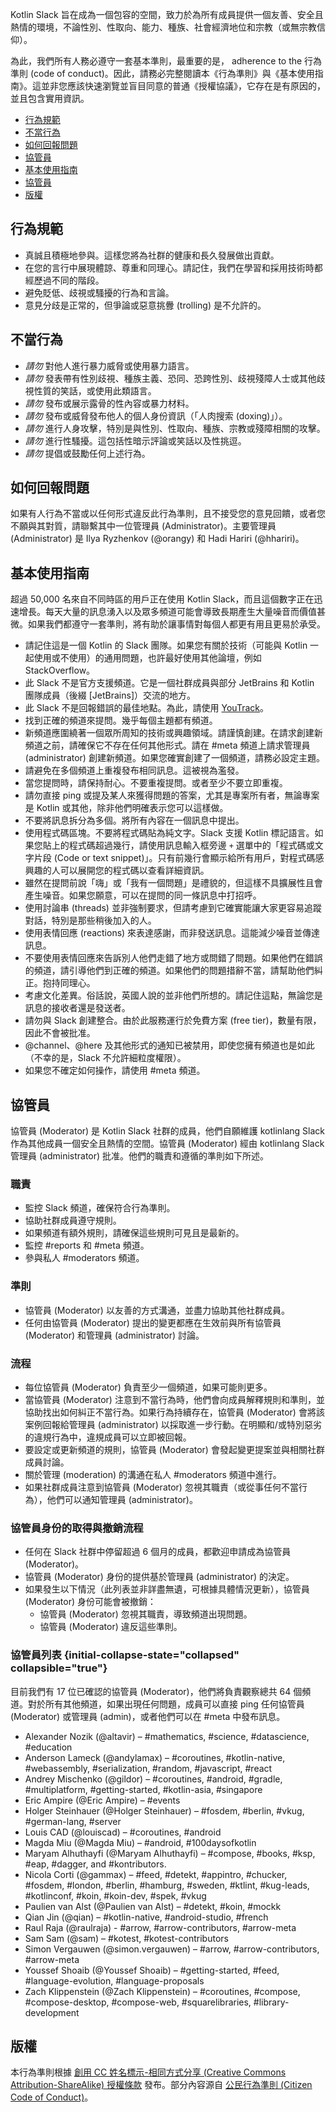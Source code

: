 [//]: # (title: Kotlin Slack 的行為準則與使用指南)

Kotlin Slack 旨在成為一個包容的空間，致力於為所有成員提供一個友善、安全且熱情的環境，不論性別、性取向、能力、種族、社會經濟地位和宗教（或無宗教信仰）。

為此，我們所有人務必遵守一套基本準則，最重要的是， adherence to the 行為準則 (code of conduct)。因此，請務必完整閱讀本《行為準則》與《基本使用指南》。這並非您應該快速瀏覽並盲目同意的普通《授權協議》，它存在是有原因的，並且包含實用資訊。

* [行為規範](#how-to-behave)
* [不當行為](#how-not-to-behave)
* [如何回報問題](#how-to-report-issues)
* [協管員](#moderators)
* [基本使用指南](#basic-usage-guidelines)
* [協管員](#moderators)
* [版權](#copyright)

## 行為規範

* 真誠且積極地參與。這樣您將為社群的健康和長久發展做出貢獻。
* 在您的言行中展現體諒、尊重和同理心。請記住，我們在學習和採用技術時都經歷過不同的階段。
* 避免貶低、歧視或騷擾的行為和言論。
* 意見分歧是正常的，但爭論或惡意挑釁 (trolling) 是不允許的。

## 不當行為

* *請勿* 對他人進行暴力威脅或使用暴力語言。
* *請勿* 發表帶有性別歧視、種族主義、恐同、恐跨性別、歧視殘障人士或其他歧視性質的笑話，或使用此類語言。
* *請勿* 發布或展示露骨的性內容或暴力材料。
* *請勿* 發布或威脅發布他人的個人身份資訊（「人肉搜索 (doxing)」）。
* *請勿* 進行人身攻擊，特別是與性別、性取向、種族、宗教或殘障相關的攻擊。
* *請勿* 進行性騷擾。這包括性暗示評論或笑話以及性挑逗。
* *請勿* 提倡或鼓勵任何上述行為。

## 如何回報問題

如果有人行為不當或以任何形式違反此行為準則，且不接受您的意見回饋，或者您不願與其對質，請聯繫其中一位管理員 (Administrator)。主要管理員 (Administrator) 是 Ilya Ryzhenkov (@orangy) 和 Hadi Hariri (@hhariri)。

## 基本使用指南

超過 50,000 名來自不同時區的用戶正在使用 Kotlin Slack，而且這個數字正在迅速增長。每天大量的訊息湧入以及眾多頻道可能會導致長期產生大量噪音而價值甚微。如果我們都遵守一套準則，將有助於讓事情對每個人都更有用且更易於承受。

* 請記住這是一個 Kotlin 的 Slack 團隊。如果您有關於技術（可能與 Kotlin 一起使用或不使用）的通用問題，也許最好使用其他論壇，例如 StackOverflow。
* 此 Slack 不是官方支援頻道。它是一個社群成員與部分 JetBrains 和 Kotlin 團隊成員（後綴 [JetBrains]）交流的地方。
* 此 Slack 不是回報錯誤的最佳地點。為此，請使用 [YouTrack](https://youtrack.jetbrains.com/issues/kt)。
* 找到正確的頻道來提問。幾乎每個主題都有頻道。
* 新頻道應圍繞著一個眾所周知的技術或興趣領域。請謹慎創建。在請求創建新頻道之前，請確保它不存在任何其他形式。請在 #meta 頻道上請求管理員 (administrator) 創建新頻道。如果您確實創建了一個頻道，請務必設定主題。
* 請避免在多個頻道上重複發布相同訊息。這被視為濫發。
* 當您提問時，請保持耐心。不要重複提問。或者至少不要立即重複。
* 請勿直接 ping 或提及某人來獲得問題的答案，尤其是專案所有者，無論專案是 Kotlin 或其他，除非他們明確表示您可以這樣做。
* 不要將訊息拆分為多個。將所有內容在一個訊息中提出。
* 使用程式碼區塊。不要將程式碼貼為純文字。Slack 支援 Kotlin 標記語言。如果您貼上的程式碼超過幾行，請使用訊息輸入框旁邊 `+` 選單中的「程式碼或文字片段 (Code or text snippet)」。只有前幾行會顯示給所有用戶，對程式碼感興趣的人可以展開您的程式碼以查看詳細資訊。
* 雖然在提問前說「嗨」或「我有一個問題」是禮貌的，但這樣不具擴展性且會產生噪音。如果您願意，可以在提問的同一條訊息中打招呼。
* 使用討論串 (threads) 並非強制要求，但請考慮到它確實能讓大家更容易追蹤對話，特別是那些稍後加入的人。
* 使用表情回應 (reactions) 來表達感謝，而非發送訊息。這能減少噪音並傳達訊息。
* 不要使用表情回應來告訴別人他們走錯了地方或問錯了問題。如果他們在錯誤的頻道，請引導他們到正確的頻道。如果他們的問題措辭不當，請幫助他們糾正。抱持同理心。
* 考慮文化差異。俗話說，英國人說的並非他們所想的。請記住這點，無論您是訊息的接收者還是發送者。
* 請勿與 Slack 創建整合。由於此服務運行於免費方案 (free tier)，數量有限，因此不會被批准。
* @channel、@here 及其他形式的通知已被禁用，即使您擁有頻道也是如此（不幸的是，Slack 不允許細粒度權限）。
* 如果您不確定如何操作，請使用 #meta 頻道。

## 協管員

協管員 (Moderator) 是 Kotlin Slack 社群的成員，他們自願維護 kotlinlang Slack 作為其他成員一個安全且熱情的空間。協管員 (Moderator) 經由 kotlinlang Slack 管理員 (administrator) 批准。他們的職責和遵循的準則如下所述。

### 職責

* 監控 Slack 頻道，確保符合行為準則。
* 協助社群成員遵守規則。
* 如果頻道有額外規則，請確保這些規則可見且是最新的。
* 監控 #reports 和 #meta 頻道。
* 參與私人 #moderators 頻道。

### 準則

* 協管員 (Moderator) 以友善的方式溝通，並盡力協助其他社群成員。
* 任何由協管員 (Moderator) 提出的變更都應在生效前與所有協管員 (Moderator) 和管理員 (administrator) 討論。

### 流程

* 每位協管員 (Moderator) 負責至少一個頻道，如果可能則更多。
* 當協管員 (Moderator) 注意到不當行為時，他們會向成員解釋規則和準則，並協助找出如何糾正不當行為。如果行為持續存在，協管員 (Moderator) 會將該案例回報給管理員 (administrator) 以採取進一步行動。在明顯和/或特別惡劣的違規行為中，違規成員可以立即被回報。
* 要設定或更新頻道的規則，協管員 (Moderator) 會發起變更提案並與相關社群成員討論。
* 關於管理 (moderation) 的溝通在私人 #moderators 頻道中進行。
* 如果社群成員注意到協管員 (Moderator) 忽視其職責（或從事任何不當行為），他們可以通知管理員 (administrator)。

### 協管員身份的取得與撤銷流程

* 任何在 Slack 社群中停留超過 6 個月的成員，都歡迎申請成為協管員 (Moderator)。
* 協管員 (Moderator) 身份的提供基於管理員 (administrator) 的決定。
* 如果發生以下情況（此列表並非詳盡無遺，可根據具體情況更新），協管員 (Moderator) 身份可能會被撤銷：
  * 協管員 (Moderator) 忽視其職責，導致頻道出現問題。
  * 協管員 (Moderator) 違反這些準則。

### 協管員列表 {initial-collapse-state="collapsed" collapsible="true"}

目前我們有 17 位已確認的協管員 (Moderator)，他們將負責觀察總共 64 個頻道。對於所有其他頻道，如果出現任何問題，成員可以直接 ping 任何協管員 (Moderator) 或管理員 (admin)，或者他們可以在 #meta 中發布訊息。

* Alexander Nozik (@altavir) – #mathematics, #science, #datascience, #education
* Anderson Lameck (@andylamax) – #coroutines, #kotlin-native, #webassembly, #serialization, #random, #javascript, #react
* Andrey Mischenko (@gildor) – #coroutines, #android, #gradle, #multiplatform, #getting-started, #kotlin-asia, #singapore
* Eric Ampire (@Eric Ampire) – #events
* Holger Steinhauer (@Holger Steinhauer) – #fosdem, #berlin, #vkug, #german-lang, #server
* Louis CAD (@louiscad) – #coroutines, #android
* Magda Miu (@Magda Miu) – #android, #100daysofkotlin
* Maryam Alhuthayfi (@Maryam Alhuthayfi) – #compose, #books, #ksp, #eap, #dagger, and #kontributors.
* Nicola Corti (@gammax) – #feed, #detekt, #appintro, #chucker, #fosdem, #london, #berlin, #hamburg, #sweden, #ktlint, 
  #kug-leads, #kotlinconf, #koin, #koin-dev, #spek, #vkug
* Paulien van Alst (@Paulien van Alst) – #detekt, #koin, #mockk
* Qian Jin (@qian) – #kotlin-native, #android-studio, #french
* Raul Raja (@raulraja) - #arrow, #arrow-contributors, #arrow-meta
* Sam Sam (@sam) – #kotest, #kotest-contributors
* Simon Vergauwen (@simon.vergauwen) – #arrow, #arrow-contributors, #arrow-meta
* Youssef Shoaib (@Youssef Shoaib) – #getting-started, #feed, #language-evolution, #language-proposals
* Zach Klippenstein (@Zach Klippenstein) – #coroutines, #compose, #compose-desktop, #compose-web, #squarelibraries, 
  #library-development

## 版權

本行為準則根據 [創用 CC 姓名標示-相同方式分享 (Creative Commons Attribution-ShareAlike) 授權條款](http://creativecommons.org/licenses/by-sa/3.0/) 發布。部分內容源自 [公民行為準則 (Citizen Code of Conduct)](http://citizencodeofconduct.org/)。